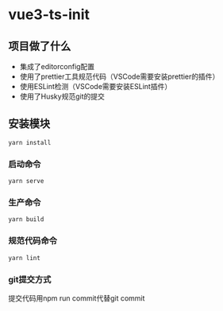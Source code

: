 # vue3-ts-init

## 项目做了什么
+ 集成了editorconfig配置
+ 使用了prettier工具规范代码（VSCode需要安装prettier的插件）
+ 使用ESLint检测（VSCode需要安装ESLint插件）
+ 使用了Husky规范git的提交
## 安装模块

```
yarn install
```

### 启动命令

```
yarn serve
```

### 生产命令

```
yarn build
```

### 规范代码命令

```
yarn lint
```

### git提交方式
提交代码用npm run commit代替git commit

